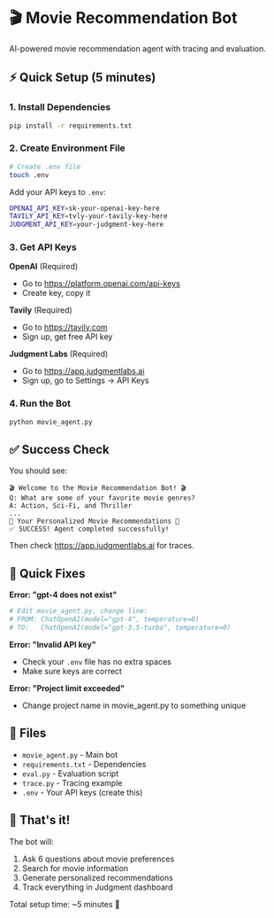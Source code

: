 # 🎬 Movie Recommendation Bot

AI-powered movie recommendation agent with tracing and evaluation.

## ⚡ Quick Setup (5 minutes)

### 1. Install Dependencies
```bash
pip install -r requirements.txt
```

### 2. Create Environment File
```bash
# Create .env file
touch .env
```

Add your API keys to `.env`:
```bash
OPENAI_API_KEY=sk-your-openai-key-here
TAVILY_API_KEY=tvly-your-tavily-key-here  
JUDGMENT_API_KEY=your-judgment-key-here
```

### 3. Get API Keys

**OpenAI** (Required)
- Go to https://platform.openai.com/api-keys
- Create key, copy it

**Tavily** (Required) 
- Go to https://tavily.com
- Sign up, get free API key

**Judgment Labs** (Required)
- Go to https://app.judgmentlabs.ai
- Sign up, go to Settings → API Keys

### 4. Run the Bot
```bash
python movie_agent.py
```

## ✅ Success Check

You should see:
```
🎬 Welcome to the Movie Recommendation Bot! 🎬
Q: What are some of your favorite movie genres?
A: Action, Sci-Fi, and Thriller
...
🍿 Your Personalized Movie Recommendations 🍿
✅ SUCCESS! Agent completed successfully!
```

Then check https://app.judgmentlabs.ai for traces.

## 🔧 Quick Fixes

**Error: "gpt-4 does not exist"**
```bash
# Edit movie_agent.py, change line:
# FROM: ChatOpenAI(model="gpt-4", temperature=0)
# TO:   ChatOpenAI(model="gpt-3.5-turbo", temperature=0)
```

**Error: "Invalid API key"**
- Check your `.env` file has no extra spaces
- Make sure keys are correct

**Error: "Project limit exceeded"** 
- Change project name in movie_agent.py to something unique

## 📁 Files

- `movie_agent.py` - Main bot
- `requirements.txt` - Dependencies  
- `eval.py` - Evaluation script
- `trace.py` - Tracing example
- `.env` - Your API keys (create this)

## 🎯 That's it!

The bot will:
1. Ask 6 questions about movie preferences
2. Search for movie information
3. Generate personalized recommendations
4. Track everything in Judgment dashboard

Total setup time: ~5 minutes 🚀
